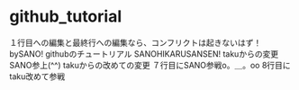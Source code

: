# github_tutorial
１行目への編集と最終行への編集なら、コンフリクトは起きないはず！bySANO!
githubのチュートリアル
SANOHIKARUSANSEN!
takuからの変更
SANO参上(^^)
takuからの改めての変更
７行目にSANO参戦o。＿。oo
8行目にtaku改めて参戦